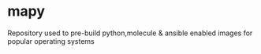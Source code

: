 # mapy
Repository used to pre-build python,molecule &amp; ansible enabled images for popular operating systems
